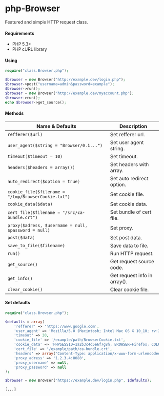 php-Browser
=============

Featured and simple HTTP request class.

#### Requirements

- PHP 5.3+
- PHP cURL library

#### Using

```php
require("class.Browser.php");

$browser = new Browser("http://example.dev/login.php");
$browser->post("username=admin&password=example");
$browser->run();
$browser = new Browser("http://example.dev/myaccount.php");
$browser->run();
echo $browser->get_source();
```

#### Methods

| Name & Defaults | Description | 
| ----------- | ----------- |
| `refferer($url)` | Set refferer url. |
| `user_agent($string = "Browser/0.1...")` | Set user agent string. |
| `timeout($timeout = 10)` | Set timeout. |
| `headers($headers = array())` | Set headers with array. |
| `auto_redirect($option = true)` | Set auto redirect option. |
| `cookie_file($filename = "/tmp/BrowserCookie.txt")` | Set cookie file. |
| `cookie_data($data)` | Set cookie data. |
| `cert_file($filename = "/src/ca-bundle.crt")` | Set bundle of cert file. |
| `proxy($adress, $username = null, $password = null)` | Set proxy. |
| `post($data)` | Set post data. |
| `save_to_file($filename)` | Save data to file. |
| `run()` | Run HTTP request. |
| `get_source()` | Get request source code. |
| `get_info()` | Get request info in array(). |
| `clear_cookie()` | Clear cookie file. |

#### Set defaults

```php
require("class.Browser.php");

$defaults = array(
    'refferer' => 'https://www.google.com', 
    'user_agent' => 'Mozilla/5.0 (Macintosh; Intel Mac OS X 10_10; rv:33.0) Gecko/20100101 Firefox/33.0',
    'timeout' => 20, 
    'cookie_file' => '/example/path/BrowserCookie.txt',
    'cookie_data' => 'PHPSESSID=1a2b3c4d5e6f7g8h; BROWSER=Firefox; COLOR=Pink'
    'cert_file' => '/example/path/ca-bundle.crt',
    'headers' => array('Content-Type: application/x-www-form-urlencoded', 'Foo: Bar'),
    'proxy_adress' => '1.2.3.4:8080',
    'proxy_username' => null,
    'proxy_password' => null
);

$browser = new Browser("https://example.dev/login.php", $defaults);

[...]
```